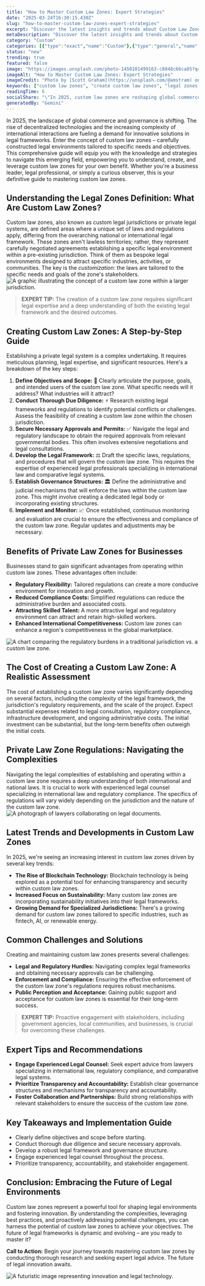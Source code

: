 ```yaml
---
title: "How to Master Custom Law Zones: Expert Strategies"
date: "2025-03-24T16:30:15.430Z"
slug: "how-to-master-custom-law-zones-expert-strategies"
excerpt: "Discover the latest insights and trends about Custom Law Zones. This comprehensive guide covers everything you need to know about Custom Law Zones in 2025."
metaDescription: "Discover the latest insights and trends about Custom Law Zones. This comprehensive guide covers everything you need to know about Custom Law Zones in 2025."
category: "Custom"
categories: [{"type":"exact","name":"Custom"},{"type":"general","name":"Jurisprudence"},{"type":"medium","name":"Legal Tech"},{"type":"specific","name":"Smart Contracts"},{"type":"niche","name":"Decentralized Governance"}]
status: "new"
trending: true
featured: false
image: "https://images.unsplash.com/photo-1450101499163-c8848c66ca85?q=85&w=1200&fit=max&fm=webp&auto=compress"
imageAlt: "How to Master Custom Law Zones: Expert Strategies"
imageCredit: "Photo by [Scott Graham](https://unsplash.com/@amstram) on Unsplash"
keywords: ["custom law zones", "create custom law zones", "legal zones definition", "custom legal jurisdictions", "establishing private legal systems", "benefits of private law zones", "cost of creating a custom law zone", "private law zone regulations", "custom law zones for businesses", "best practices for custom law zones"]
readingTime: 6
socialShare: "\"In 2025, custom law zones are reshaping global commerce.  Mastering their complexities unlocks unprecedented opportunities for innovation and growth – but careful planning is key!\""
generatedBy: "Gemini"
---
```




In 2025, the landscape of global commerce and governance is shifting.  The rise of decentralized technologies and the increasing complexity of international interactions are fueling a demand for innovative solutions in legal frameworks.  Enter the concept of custom law zones –  carefully constructed legal environments tailored to specific needs and objectives.  This comprehensive guide will equip you with the knowledge and strategies to navigate this emerging field, empowering you to understand, create, and leverage custom law zones for your own benefit.  Whether you're a business leader, legal professional, or simply a curious observer, this is your definitive guide to mastering custom law zones.

## Understanding the Legal Zones Definition: What Are Custom Law Zones?

Custom law zones, also known as custom legal jurisdictions or private legal systems, are defined areas where a unique set of laws and regulations apply, differing from the overarching national or international legal framework.  These zones aren't lawless territories; rather, they represent carefully negotiated agreements establishing a specific legal environment within a pre-existing jurisdiction.  Think of them as bespoke legal environments designed to attract specific industries, activities, or communities.  The key is the *customization*: the laws are tailored to the specific needs and goals of the zone's stakeholders. ![A graphic illustrating the concept of a custom law zone within a larger jurisdiction.](https://images.unsplash.com/photo-1521587760476-6c12a4b040da?q=85&w=1200&fit=max&fm=webp&auto=compress)

> **EXPERT TIP:**  The creation of a custom law zone requires significant legal expertise and a deep understanding of both the existing legal framework and the desired outcomes.

## Creating Custom Law Zones: A Step-by-Step Guide

Establishing a private legal system is a complex undertaking.  It requires meticulous planning, legal expertise, and significant resources. Here's a breakdown of the key steps:

1. **Define Objectives and Scope:** 🔑 Clearly articulate the purpose, goals, and intended users of the custom law zone.  What specific needs will it address?  What industries will it attract?
2. **Conduct Thorough Due Diligence:** ⚡ Research existing legal frameworks and regulations to identify potential conflicts or challenges.  Assess the feasibility of creating a custom law zone within the chosen jurisdiction.
3. **Secure Necessary Approvals and Permits:** ✅ Navigate the legal and regulatory landscape to obtain the required approvals from relevant governmental bodies. This often involves extensive negotiations and legal consultations.
4. **Develop the Legal Framework:** ⚖️  Draft the specific laws, regulations, and procedures that will govern the custom law zone.  This requires the expertise of experienced legal professionals specializing in international law and comparative legal systems.
5. **Establish Governance Structures:** 🏛️ Define the administrative and judicial mechanisms that will enforce the laws within the custom law zone.  This might involve creating a dedicated legal body or incorporating existing structures.
6. **Implement and Monitor:**  📈 Once established, continuous monitoring and evaluation are crucial to ensure the effectiveness and compliance of the custom law zone. Regular updates and adjustments may be necessary.

## Benefits of Private Law Zones for Businesses

Businesses stand to gain significant advantages from operating within custom law zones. These advantages often include:

* **Regulatory Flexibility:**  Tailored regulations can create a more conducive environment for innovation and growth.
* **Reduced Compliance Costs:** Simplified regulations can reduce the administrative burden and associated costs.
* **Attracting Skilled Talent:**  A more attractive legal and regulatory environment can attract and retain high-skilled workers.
* **Enhanced International Competitiveness:**  Custom law zones can enhance a region's competitiveness in the global marketplace.

![A chart comparing the regulatory burdens in a traditional jurisdiction vs. a custom law zone.](https://images.unsplash.com/photo-1450101499163-c8848c66ca85?q=85&w=1200&fit=max&fm=webp&auto=compress)

## The Cost of Creating a Custom Law Zone: A Realistic Assessment

The cost of establishing a custom law zone varies significantly depending on several factors, including the complexity of the legal framework, the jurisdiction's regulatory requirements, and the scale of the project.  Expect substantial expenses related to legal consultation, regulatory compliance, infrastructure development, and ongoing administrative costs.  The initial investment can be substantial, but the long-term benefits often outweigh the initial costs.

##  Private Law Zone Regulations: Navigating the Complexities

Navigating the legal complexities of establishing and operating within a custom law zone requires a deep understanding of both international and national laws.  It is crucial to work with experienced legal counsel specializing in international law and regulatory compliance.  The specifics of regulations will vary widely depending on the jurisdiction and the nature of the custom law zone. ![A photograph of lawyers collaborating on legal documents.](https://images.unsplash.com/photo-1555374018-13a8994ab246?q=85&w=1200&fit=max&fm=webp&auto=compress)

## Latest Trends and Developments in Custom Law Zones

In 2025, we're seeing an increasing interest in custom law zones driven by several key trends:

* **The Rise of Blockchain Technology:**  Blockchain technology is being explored as a potential tool for enhancing transparency and security within custom law zones.
* **Increased Focus on Sustainability:**  Many custom law zones are incorporating sustainability initiatives into their legal frameworks.
* **Growing Demand for Specialized Jurisdictions:**  There's a growing demand for custom law zones tailored to specific industries, such as fintech, AI, or renewable energy.

## Common Challenges and Solutions

Creating and maintaining custom law zones presents several challenges:

* **Legal and Regulatory Hurdles:**  Navigating complex legal frameworks and obtaining necessary approvals can be challenging.
* **Enforcement and Compliance:**  Ensuring the effective enforcement of the custom law zone's regulations requires robust mechanisms.
* **Public Perception and Acceptance:**  Gaining public support and acceptance for custom law zones is essential for their long-term success.

> **EXPERT TIP:**  Proactive engagement with stakeholders, including government agencies, local communities, and businesses, is crucial for overcoming these challenges.

## Expert Tips and Recommendations

* **Engage Experienced Legal Counsel:**  Seek expert advice from lawyers specializing in international law, regulatory compliance, and comparative legal systems.
* **Prioritize Transparency and Accountability:**  Establish clear governance structures and mechanisms for transparency and accountability.
* **Foster Collaboration and Partnerships:**  Build strong relationships with relevant stakeholders to ensure the success of the custom law zone.

## Key Takeaways and Implementation Guide

*   Clearly define objectives and scope before starting.
*   Conduct thorough due diligence and secure necessary approvals.
*   Develop a robust legal framework and governance structure.
*   Engage experienced legal counsel throughout the process.
*   Prioritize transparency, accountability, and stakeholder engagement.

## Conclusion: Embracing the Future of Legal Environments

Custom law zones represent a powerful tool for shaping legal environments and fostering innovation.  By understanding the complexities, leveraging best practices, and proactively addressing potential challenges, you can harness the potential of custom law zones to achieve your objectives.  The future of legal frameworks is dynamic and evolving – are you ready to master it?

**Call to Action:**  Begin your journey towards mastering custom law zones by conducting thorough research and seeking expert legal advice.  The future of legal innovation awaits.

![A futuristic image representing innovation and legal technology.](https://images.unsplash.com/photo-1505664194779-8beaceb93744?q=85&w=1200&fit=max&fm=webp&auto=compress)

